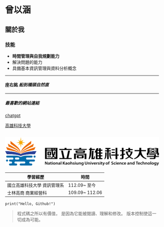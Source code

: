 # 曾以涵

## 關於我

### 技能
* __時間管理與自我規劃能力__
* 解決問題的能力
* 具備基本資訊管理與資料分析概念
---
#### 座右銘  *船到橋頭自然直*
---

##### 最喜歡的網站連結
[chatgpt](https://chatgpt.com/)

[高雄科技大學](https://www.nkust.edu.tw/)

![高雄科技大學](高科大.png)
---
|  學習經歷   | 時間  |
|  ----  | ----  |
| 國立高雄科技大學 資訊管理系 | 112.09~ 至今 |
| 士林高商 商業經營科 | 109.09~ 112.06 |
```
print("Hello, Github!")
```
>程式碼之所以有價值， 是因為它能被閱讀、理解和修改。 版本控制使這一切成為可能。

